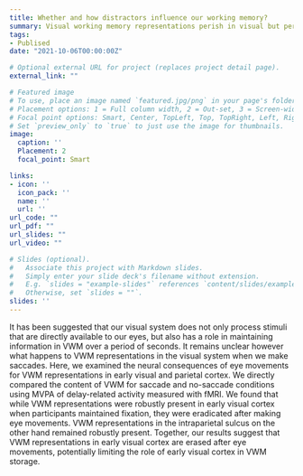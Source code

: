 ```yaml
---
title: Whether and how distractors influence our working memory? 
summary: Visual working memory representations perish in visual but persist in parietal cortex after eye movements
tags:
- Publised
date: "2021-10-06T00:00:00Z"

# Optional external URL for project (replaces project detail page).
external_link: ""

# Featured image
# To use, place an image named `featured.jpg/png` in your page's folder.
# Placement options: 1 = Full column width, 2 = Out-set, 3 = Screen-width
# Focal point options: Smart, Center, TopLeft, Top, TopRight, Left, Right, BottomLeft, Bottom, BottomRight
# Set `preview_only` to `true` to just use the image for thumbnails.
image:
  caption: ''
  Placement: 2
  focal_point: Smart

links:
- icon: ''
  icon_pack: ''
  name: ''
  url: ''
url_code: ""
url_pdf: ""
url_slides: ""
url_video: ""

# Slides (optional).
#   Associate this project with Markdown slides.
#   Simply enter your slide deck's filename without extension.
#   E.g. `slides = "example-slides"` references `content/slides/example-slides.md`.
#   Otherwise, set `slides = ""`.
slides: ''
---
```


It has been suggested that our visual system does not only process stimuli that are directly available to our eyes, but also has a role in maintaining information in VWM over a period of seconds. It remains unclear however what happens to VWM representations in the visual system when we make saccades. Here, we examined the neural consequences of eye movements for VWM representations in early visual and parietal cortex. We directly compared the content of VWM for saccade and no-saccade conditions using MVPA of delay-related activity measured with fMRI. We found that while VWM representations were robustly present in early visual cortex when participants maintained fixation, they were eradicated after making eye movements. VWM representations in the intraparietal sulcus on the other hand remained robustly present. Together, our results suggest that VWM representations in early visual cortex are erased after eye movements, potentially limiting the role of early visual cortex in VWM storage.

<!-- {{< figure src="111.jpg" caption="testfigure" numbered="true" >}} -->